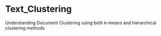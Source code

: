 # Text_Clustering
Understanding Document Clustering using both k-means and hierarchical clustering methods
